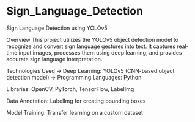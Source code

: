 # Sign_Language_Detection

Sign Language Detection using YOLOv5

Overview
This project utilizes the YOLOv5 object detection model to recognize and convert sign language gestures into text. It captures real-time input images, processes them using deep learning, and provides accurate sign language interpretation.

Technologies Used
-> Deep Learning: YOLOv5 (CNN-based object detection model)
-> Programming Languages: Python

Libraries: OpenCV, PyTorch, TensorFlow, LabelImg

Data Annotation: LabelImg for creating bounding boxes

Model Training: Transfer learning on a custom dataset
